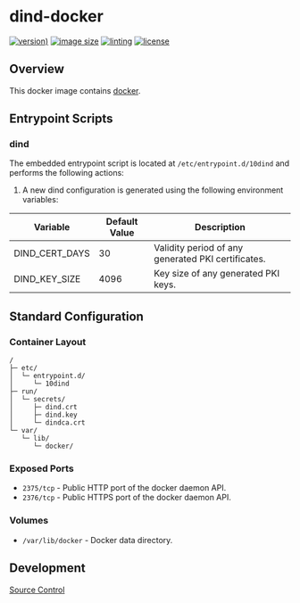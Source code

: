 # dind-docker

[![version)](https://img.shields.io/docker/v/crashvb/dind/latest)](https://hub.docker.com/repository/docker/crashvb/dind)
[![image size](https://img.shields.io/docker/image-size/crashvb/dind/latest)](https://hub.docker.com/repository/docker/crashvb/dind)
[![linting](https://img.shields.io/badge/linting-hadolint-yellow)](https://github.com/hadolint/hadolint)
[![license](https://img.shields.io/github/license/crashvb/dind-docker.svg)](https://github.com/crashvb/dind-docker/blob/master/LICENSE.md)

## Overview

This docker image contains [docker](https://hub.docker.com/_/docker?tab=tags&name=dind).

## Entrypoint Scripts

### dind

The embedded entrypoint script is located at `/etc/entrypoint.d/10dind` and performs the following actions:

1. A new dind configuration is generated using the following environment variables:

 | Variable | Default Value | Description |
 | ---------| ------------- | ----------- |
 | DIND\_CERT\_DAYS | 30 | Validity period of any generated PKI certificates. |
 | DIND\_KEY\_SIZE | 4096 | Key size of any generated PKI keys. |

## Standard Configuration

### Container Layout

```
/
├─ etc/
│  └─ entrypoint.d/
│     └─ 10dind
├─ run/
│  └─ secrets/
│     ├─ dind.crt
│     ├─ dind.key
│     └─ dindca.crt
└─ var/
   └─ lib/
      └─ docker/
```

### Exposed Ports

* `2375/tcp` - Public HTTP port of the docker daemon API.
* `2376/tcp` - Public HTTPS port of the docker daemon API.

### Volumes

* `/var/lib/docker` - Docker data directory.

## Development

[Source Control](https://github.com/crashvb/dind-docker)

